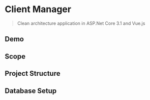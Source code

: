 # Client Manager

> Clean architecture application in ASP.Net Core 3.1 and Vue.js

## Demo

## Scope

## Project Structure

## Database Setup
